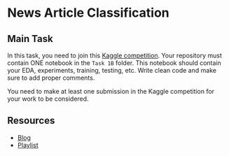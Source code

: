 # News Article Classification

## Main Task

In this task, you need to join this [Kaggle competition](https://www.kaggle.com/competitions/intelligence-sig-NLP-Task/overview). Your repository must contain ONE notebook in the ``Task 1B`` folder. This notebook should contain your EDA, experiments, training, testing, etc. Write clean code and make sure to add proper comments. 

You need to make at least one submission in the Kaggle competition for your work to be considered.

## Resources
- [Blog](https://ihorkozlov.medium.com/nlp-text-classification-from-data-collection-to-model-inference-a475119cd894)
- [Playlist](https://www.youtube.com/playlist?list=PLaZQkZp6WhWxU3kA6wV0nb5dY1SXDEKWH)
